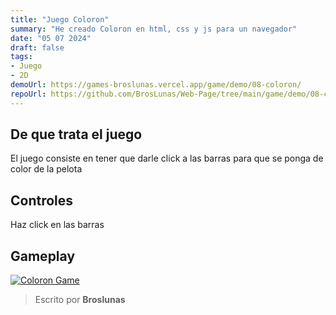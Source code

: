 ```yaml
---
title: "Juego Coloron"
summary: "He creado Coloron en html, css y js para un navegador"
date: "05 07 2024"
draft: false
tags:
- Juego
- 2D
demoUrl: https://games-broslunas.vercel.app/game/demo/08-coloron/
repoUrl: https://github.com/BrosLunas/Web-Page/tree/main/game/demo/08-coloron/
---
```


## De que trata el juego
El juego consiste en tener que darle click a las barras para que se ponga de color de la pelota

## Controles
Haz click en las barras

## Gameplay
[![Coloron Game](/img/games/coloron.png)](/video/gameplay/coloron.mp4)

> Escrito por **Broslunas**